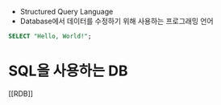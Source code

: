 - Structured Query Language
- Database에서 데이터를 수정하기 위해 사용하는 프로그래밍 언어
```sql
SELECT "Hello, World!";
```
# SQL을 사용하는 DB
[[RDB]]
